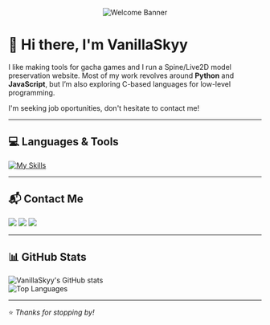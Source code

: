 <p align="center">
  <img src="https://64.media.tumblr.com/e5d44ad2487103cf9ff4bb92eff15114/9e1391e770ebf8cc-b5/s640x960/eccee66077e7ce84329a42addc3ec1e4b52b4eab.gif" alt="Welcome Banner" />
</p>

# 🌸 Hi there, I'm VanillaSkyy

I like making tools for gacha games and I run a Spine/Live2D model preservation website.
Most of my work revolves around **Python** and **JavaScript**,
but I’m also exploring C-based languages for low-level programming.

I'm seeking job oportunities, don't hesitate to contact me!

---

## 💻 Languages & Tools
[![My Skills](https://skillicons.dev/icons?i=python,html,css,javascript,cs,cpp,c&perline=7)](https://skillicons.dev)

---

## 📬 Contact Me
<p>
  <a href="mailto:vanillaskyy@jigglepedia.com"><img src="https://img.shields.io/badge/Email-D14836?style=for-the-badge&logo=gmail&logoColor=white"/></a>
  <a href="https://discord.com/invite/rdCkPuPkDq"><img src="https://img.shields.io/badge/Discord-5865F2?style=for-the-badge&logo=discord&logoColor=white"/></a>
  <a href="https://ko-fi.com/vaniillaskyy"><img src="https://img.shields.io/badge/Ko--fi-FF5E5B?style=for-the-badge&logo=ko-fi&logoColor=white"/></a>
</p>

---

## 📊 GitHub Stats
![VanillaSkyy's GitHub stats](https://github-readme-stats.vercel.app/api?username=VanillaSkyy&show_icons=true&theme=tokyonight)  
![Top Languages](https://github-readme-stats.vercel.app/api/top-langs/?username=VanillaSkyy&layout=compact&theme=tokyonight)

---

⭐️ _Thanks for stopping by!_
